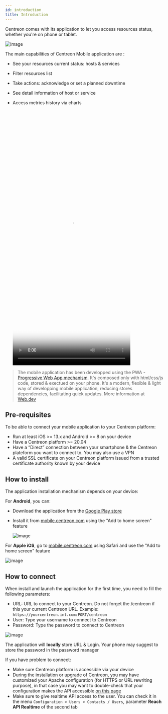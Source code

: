 ```yaml
---
id: introduction
title: Introduction
---
```


Centreon comes with its application to let you access resources status, whether you're on phone or tablet.

  ![image](../assets/mobile/mobile-app-screens.png)

The main capabilities of Centreon Mobile application are :

- See your resources current status: hosts & services
- Filter resources list
- Take actions: acknowledge or set a planned downtime
- See detail information of host or service
- Access metrics history via charts

  <video width="375" height="812" controls="true" allowfullscreen="true" poster="../assets/mobile/mobile-login.png">
    <source src="../assets/mobile/mobile-demo.mp4" type="video/mp4">
  </video>

> The mobile application has been developped using the 
> PWA - [Progressive Web App mechanism](https://en.wikipedia.org/wiki/Progressive_web_application).
> It's composed only with html/css/js code, stored & exectued on your phone. It's a modern, flexible & 
> light way of developping mobile application, reducing stores dependencies, facilitating quick updates. 
> More information at [Web.dev](https://web.dev/what-are-pwas/)

## Pre-requisites

To be able to connect your mobile application to your Centreon platform:

- Run at least iOS >= 13.x and Android >= 8 on your device
- Have a Centreon platform >= 20.04
- Have a “Direct” connection between your smartphone & the Centreon plateform you want to connect to. You may also use a VPN
- A valid SSL certificate on your Centreon platform issued from a trusted certificate authority known by your device

## How to install

The application installation mechanism depends on your device:

<!--DOCUSAURUS_CODE_TABS-->
<!-- Android -->

For **Android**, you can:

 - Download the application from the [Google Play store](https://play.google.com/store/apps/details?id=com.centreon.mobileapp)
 - Install it from [mobile.centreon.com](https://mobile.centreon.com/) using the "Add to home screen" feature

    ![image](../assets/mobile/andoid-add-to-home-screen.png)

<!-- Apple/iOS -->

For **Apple iOS**, go to [mobile.centreon.com](https://mobile.centreon.com/) using Safari and use the
"Add to home screen" feature

![image](../assets/mobile/ios-add-to-home-screen.png)

<!--END_DOCUSAURUS_CODE_TABS-->

## How to connect

When install and launch the application for the first time, you need to fill the following parameters:

- URL: URL to connect to your Centreon. Do not forget the /centreon if this your current Centreon URL. Example: `https://yourcentreon.int.com:PORT/centreon`
- User: Type your username to connect to Centreon
- Password: Type the password to connect to Centreon

![image](../assets/mobile/mobile-login.png)

The application will **locally** store URL & Login.
Your phone may suggest to store the password in the password manager

If you have problem to connect:

- Make sure Centreon platform is accessible via your device
- During the installation or upgrade of Centreon, you may have customized your Apache configuration (for HTTPS or URL rewriting purpose), in that case
you may want to double-check that your configuration makes the API accessible [on this page](../administration/accessing-to-centreon-ui.html)
- Make sure to give realtime API access to the user. You can check it in the menu
`Configuration > Users > Contacts / Users`, parameter **Reach API Realtime** of the second tab
